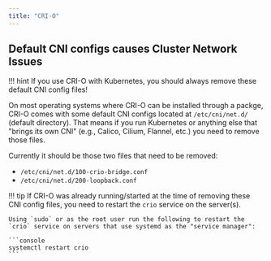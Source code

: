 ```yaml
---
title: "CRI-O"
---
```


## Default CNI configs causes Cluster Network Issues

!!! hint
    If you use CRI-O with Kubernetes, you should always remove these default CNI config files!

On most operating systems where CRI-O can be installed through a packge, CRI-O comes with some default CNI configs located at `/etc/cni/net.d/` (default directory).
That means if you run Kubernetes or anything else that "brings its own CNI" (e.g., Calico, Cilium, Flannel, etc.) you need to remove those files.

Currently it should be those two files that need to be removed:

* `/etc/cni/net.d/100-crio-bridge.conf`
* `/etc/cni/net.d/200-loopback.conf`

!!! tip
    If CRI-O was already running/started at the time of removing these CNI config files, you need to restart the `crio` service on the server(s).

    Using `sudo` or as the root user run the following to restart the `crio` service on servers that use systemd as the "service manager":

    ```console
    systemctl restart crio
    ```
